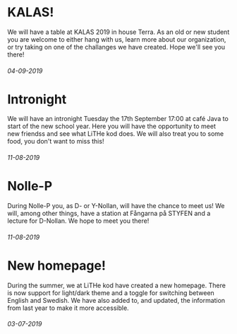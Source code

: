 <div class="post post-border">
	<h1>KALAS!</h1>
	<p>We will have a table at KALAS 2019 in house Terra. As an old or new student you are welcome to either hang with us, learn more about our organization, or try taking on one of the challanges we have created. Hope we'll see you there!</p>
	<h6>04-09-2019</h6>
</div>
<div class="post post-border">
	<h1>Intronight</h1>
	<p>We will have an intronight Tuesday the 17th September 17:00 at café Java to start of the new school year. Here you will have the opportunity to meet new friendss and see what LiTHe kod does. We will also treat you to some food, you don't want to miss this!</p>
	<h6>11-08-2019</h6>
</div>
<div class="post post-border">
	<h1>Nolle-P</h1>
	<p>During Nolle-P you, as D- or Y-Nollan, will have the chance to meet us! We will, among other things, have a station at Fångarna på STYFEN and a lecture for D-Nollan. We hope to meet you there!</p>
	<h6>11-08-2019</h6>
</div>
<div class="post">
	<h1>New homepage!</h1>
	<p>During the summer, we at LiTHe kod have created a new homepage. There is now support for light/dark theme and a toggle for switching between English and Swedish. We have also added to, and updated, the information from last year to make it more accessible.</p>
	<h6>03-07-2019</h6>
</div>
